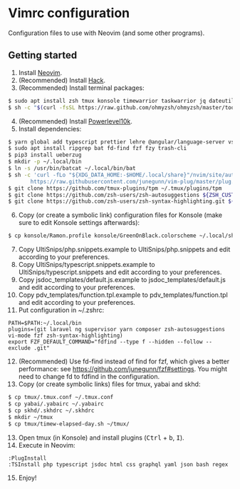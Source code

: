 # Vimrc configuration
Configuration files to use with Neovim (and some other programs).

## Getting started
1. Install [Neovim](https://github.com/neovim/neovim/wiki/Installing-Neovim).
2. (Recommended) Install [Hack](https://github.com/ryanoasis/nerd-fonts/tree/master/patched-fonts/Hack#quick-installation).
3. (Recommended) Install terminal packages:
```zsh
$ sudo apt install zsh tmux konsole timewarrior taskwarrior jq dateutils
$ sh -c "$(curl -fsSL https://raw.github.com/ohmyzsh/ohmyzsh/master/tools/install.sh)"
```
4. (Recommended) Install [Powerlevel10k](https://github.com/romkatv/powerlevel10k).
5. Install dependencies:
```zsh
$ yarn global add typescript prettier lehre @angular/language-server vscode-css-languageserver-bin graphql-language-service-cli vscode-html-languageserver-bin intelephense vscode-json-languageserver typescript typescript-language-server vls yaml-language-server emmet-ls dockerfile-language-server-nodejs
$ sudo apt install ripgrep bat fd-find fzf fzy trash-cli
$ pip3 install ueberzug
$ mkdir -p ~/.local/bin
$ ln -s /usr/bin/batcat ~/.local/bin/bat
$ sh -c 'curl -fLo "${XDG_DATA_HOME:-$HOME/.local/share}"/nvim/site/autoload/plug.vim --create-dirs \
       https://raw.githubusercontent.com/junegunn/vim-plug/master/plug.vim'
$ git clone https://github.com/tmux-plugins/tpm ~/.tmux/plugins/tpm
$ git clone https://github.com/zsh-users/zsh-autosuggestions ${ZSH_CUSTOM:-~/.oh-my-zsh/custom}/plugins/zsh-autosuggestions
$ git clone https://github.com/zsh-users/zsh-syntax-highlighting.git ${ZSH_CUSTOM:-~/.oh-my-zsh/custom}/plugins/zsh-syntax-highlighting
```
6. Copy (or create a symbolic link) configuration files for Konsole (make sure to edit Konsole settings afterwards):
```zsh
$ cp konsole/Ramon.profile konsole/GreenOnBlack.colorscheme ~/.local/share/konsole/
```
7. Copy UltiSnips/php.snippets.example to UltiSnips/php.snippets and edit according to your preferences.
8. Copy UltiSnips/typescript.snippets.example to UltiSnips/typescript.snippets and edit according to your preferences.
9. Copy jsdoc_templates/default.js.example to jsdoc_templates/default.js and edit according to your preferences.
10. Copy pdv_templates/function.tpl.example to pdv_templates/function.tpl and edit according to your preferences.
11. Put configuration in ~/.zshrc:
```
PATH=$PATH:~/.local/bin
plugins=(git laravel ng supervisor yarn composer zsh-autosuggestions vi-mode fzf zsh-syntax-highlighting)
export FZF_DEFAULT_COMMAND="fdfind --type f --hidden --follow --exclude .git"
```
12. (Recommended) Use fd-find instead of find for fzf, which gives a better performance: see https://github.com/junegunn/fzf#settings. You might need to change fd to fdfind in the configuration.
13. Copy (or create symbolic links) files for tmux, yabai and skhd:
```zsh
$ cp tmux/.tmux.conf ~/.tmux.conf
$ cp yabai/.yabairc ~/.yabairc
$ cp skhd/.skhdrc ~/.skhdrc
$ mkdir ~/tmux
$ cp tmux/timew-elapsed-day.sh ~/tmux/
```
13. Open tmux (in Konsole) and install plugins (<kbd>Ctrl</kbd> + <kbd>b</kbd>, <kbd>I</kbd>).
14. Execute in Neovim:
```
:PlugInstall
:TSInstall php typescript jsdoc html css graphql yaml json bash regex
```
15. Enjoy!
